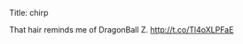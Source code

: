 Title: chirp

That hair reminds me of DragonBall Z. <a href="http://t.co/Tl4oXLPFaE">http://t.co/Tl4oXLPFaE</a>
